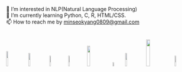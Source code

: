 🚀 I’m interested in NLP(Natural Language Processing)
<br/>🌱 I’m currently learning Python, C, R, HTML/CSS.
<br/>📫 How to reach me by minseokyang0809@gmail.com 
<br><br/><br>
<a href="https://odanttoi.tistory.com/"><img src="https://img.shields.io/badge/Tistory-000000?style=for-the-badge&logo=Tistory&logoColor=white" width=10.3%></a>&nbsp;
<a href="https://minseok0809.github.io/"><img src="https://img.shields.io/badge/Github-181717?style=for-the-badge&logo=Github&logoColor=white" width=9.7%></a>&nbsp;
<a href="https://blog.naver.com/cyc04276/"><img src="https://img.shields.io/badge/Naver-03C75A?style=for-the-badge&logo=Naver&logoColor=white" width=8.7%></a>&nbsp;
<a href="https://rpubs.com/minseok0809/"><img src="https://img.shields.io/badge/RPubs-276DC3?style=for-the-badge&logo=R&logoColor=white" width=8.6%></a>&nbsp;
<a href="https://hub.docker.com/u/sandpoz"><img src="https://img.shields.io/badge/DockerHub-2496ED?style=for-the-badge&logo=Docker&logoColor=white" width=12%></a>&nbsp;
<a href="https://twitter.com/mseokyang"><img src="https://img.shields.io/badge/X-000000?style=for-the-badge&logo=X&logoColor=white" width=5.3%></a>&nbsp;
<a href="https://wandb.ai/minseok0809"><img src="https://img.shields.io/badge/WandB-000000?style=for-the-badge&logo=weightsandbiases&logoColor=#FFBE00" width=9.7%></a>&nbsp;
<a href="https://huggingface.co/minseok0809"><img src="https://img.shields.io/badge/%F0%9F%A4%97%20Hugging%20Face-Spaces" width=13.7%></a>&nbsp;
<a href="https://velog.io/@odanttoi/posts"><img src="https://img.shields.io/badge/Velog-20C997?style=for-the-badge&logo=Velog&logoColor=white" width=8.7%></a>



